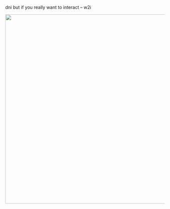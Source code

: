 dni but if you really want to interact – w2i
<div id="header" align="center">
  <img src="https://media1.giphy.com/media/qnpbEA4tZV4oBlLjBJ/giphy.gif?cid=6c09b952rko8m9s03sfr1mworvip729cfm1avbxd25o6a1mr&ep=v1_internal_gif_by_id&rid=giphy.gif&ct=g" width="600"/>
</div>


